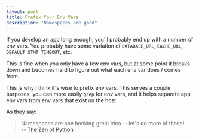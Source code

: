 ```yaml
---
layout: post
title: Prefix Your Env Vars
description: "Namespaces are good"
---
```


If you develop an app long enough, you'll probably end up with a number of env vars. You probably have some variation of `DATABASE_URL`, `CACHE_URL`, `DEFAULT_STMT_TIMEOUT`, etc.

This is fine when you only have a few env vars, but at some point it breaks down and becomes hard to figure out what each env var does / comes from.

This is why I think it's wise to prefix env vars. This serves a couple purposes, you can more easily `grep` for env vars, and it helps separate app env vars from env vars that exist on the host.

As they say:

> Namespaces are one honking great idea -- let's do more of those! <br/>-- [The Zen of Python](https://www.python.org/dev/peps/pep-0020/)
